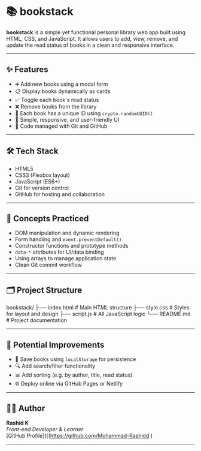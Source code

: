 # 📚 bookstack

**bookstack** is a simple yet functional personal library web app built using HTML, CSS, and JavaScript. It allows users to add, view, remove, and update the read status of books in a clean and responsive interface.

---

## ✨ Features

- ➕ Add new books using a modal form
- 📋 Display books dynamically as cards
- ✅ Toggle each book's read status
- ❌ Remove books from the library
- 🔐 Each book has a unique ID using `crypto.randomUUID()`
- 🎨 Simple, responsive, and user-friendly UI
- 📂 Code managed with Git and GitHub

---


## 🛠️ Tech Stack

- HTML5
- CSS3 (Flexbox layout)
- JavaScript (ES6+)
- Git for version control
- GitHub for hosting and collaboration

---

## 🧠 Concepts Practiced

- DOM manipulation and dynamic rendering
- Form handling and `event.preventDefault()`
- Constructor functions and prototype methods
- `data-*` attributes for UI/data binding
- Using arrays to manage application state
- Clean Git commit workflow

---

## 🗂️ Project Structure

bookstack/
├── index.html # Main HTML structure
├── style.css # Styles for layout and design
├── script.js # All JavaScript logic
└── README.md # Project documentation

---

## 🔮 Potential Improvements

- 💾 Save books using `localStorage` for persistence
- 🔍 Add search/filter functionality
- 📊 Add sorting (e.g. by author, title, read status)
- 🌐 Deploy online via GitHub Pages or Netlify

---

## 🧑‍💻 Author

**Rashid K**  
*Front-end Developer & Learner*  
[GitHub Profile]([(https://github.com/Mohammad-Rashidd ) 

---
